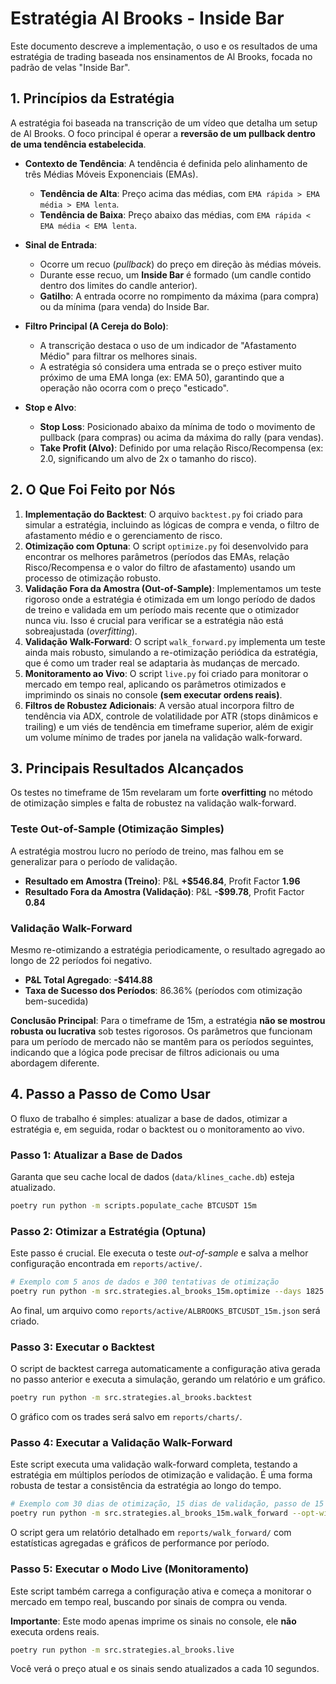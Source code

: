 # Estratégia Al Brooks - Inside Bar

Este documento descreve a implementação, o uso e os resultados de uma estratégia de trading baseada nos ensinamentos de Al Brooks, focada no padrão de velas "Inside Bar".

## 1. Princípios da Estratégia

A estratégia foi baseada na transcrição de um vídeo que detalha um setup de Al Brooks. O foco principal é operar a **reversão de um pullback dentro de uma tendência estabelecida**.

- **Contexto de Tendência**: A tendência é definida pelo alinhamento de três Médias Móveis Exponenciais (EMAs).
  - **Tendência de Alta**: Preço acima das médias, com `EMA rápida > EMA média > EMA lenta`.
  - **Tendência de Baixa**: Preço abaixo das médias, com `EMA rápida < EMA média < EMA lenta`.

- **Sinal de Entrada**:
  - Ocorre um recuo (*pullback*) do preço em direção às médias móveis.
  - Durante esse recuo, um **Inside Bar** é formado (um candle contido dentro dos limites do candle anterior).
  - **Gatilho**: A entrada ocorre no rompimento da máxima (para compra) ou da mínima (para venda) do Inside Bar.

- **Filtro Principal (A Cereja do Bolo)**:
  - A transcrição destaca o uso de um indicador de "Afastamento Médio" para filtrar os melhores sinais.
  - A estratégia só considera uma entrada se o preço estiver muito próximo de uma EMA longa (ex: EMA 50), garantindo que a operação não ocorra com o preço "esticado".

- **Stop e Alvo**:
  - **Stop Loss**: Posicionado abaixo da mínima de todo o movimento de pullback (para compras) ou acima da máxima do rally (para vendas).
  - **Take Profit (Alvo)**: Definido por uma relação Risco/Recompensa (ex: 2.0, significando um alvo de 2x o tamanho do risco).

## 2. O Que Foi Feito por Nós

1.  **Implementação do Backtest**: O arquivo `backtest.py` foi criado para simular a estratégia, incluindo as lógicas de compra e venda, o filtro de afastamento médio e o gerenciamento de risco.
2.  **Otimização com Optuna**: O script `optimize.py` foi desenvolvido para encontrar os melhores parâmetros (períodos das EMAs, relação Risco/Recompensa e o valor do filtro de afastamento) usando um processo de otimização robusto.
3.  **Validação Fora da Amostra (Out-of-Sample)**: Implementamos um teste rigoroso onde a estratégia é otimizada em um longo período de dados de treino e validada em um período mais recente que o otimizador nunca viu. Isso é crucial para verificar se a estratégia não está sobreajustada (*overfitting*).
4.  **Validação Walk-Forward**: O script `walk_forward.py` implementa um teste ainda mais robusto, simulando a re-otimização periódica da estratégia, que é como um trader real se adaptaria às mudanças de mercado.
5.  **Monitoramento ao Vivo**: O script `live.py` foi criado para monitorar o mercado em tempo real, aplicando os parâmetros otimizados e imprimindo os sinais no console **(sem executar ordens reais)**.
6.  **Filtros de Robustez Adicionais**: A versão atual incorpora filtro de tendência via ADX, controle de volatilidade por ATR (stops dinâmicos e trailing) e um viés de tendência em timeframe superior, além de exigir um volume mínimo de trades por janela na validação walk-forward.

## 3. Principais Resultados Alcançados

Os testes no timeframe de 15m revelaram um forte **overfitting** no método de otimização simples e falta de robustez na validação walk-forward.

### Teste Out-of-Sample (Otimização Simples)

A estratégia mostrou lucro no período de treino, mas falhou em se generalizar para o período de validação.

- **Resultado em Amostra (Treino)**: P&L **+$546.84**, Profit Factor **1.96**
- **Resultado Fora da Amostra (Validação)**: P&L **-$99.78**, Profit Factor **0.84**

### Validação Walk-Forward

Mesmo re-otimizando a estratégia periodicamente, o resultado agregado ao longo de 22 períodos foi negativo.

- **P&L Total Agregado**: **-$414.88**
- **Taxa de Sucesso dos Períodos**: 86.36% (períodos com otimização bem-sucedida)

**Conclusão Principal**: Para o timeframe de 15m, a estratégia **não se mostrou robusta ou lucrativa** sob testes rigorosos. Os parâmetros que funcionam para um período de mercado não se mantêm para os períodos seguintes, indicando que a lógica pode precisar de filtros adicionais ou uma abordagem diferente.

## 4. Passo a Passo de Como Usar

O fluxo de trabalho é simples: atualizar a base de dados, otimizar a estratégia e, em seguida, rodar o backtest ou o monitoramento ao vivo.

### Passo 1: Atualizar a Base de Dados

Garanta que seu cache local de dados (`data/klines_cache.db`) esteja atualizado.

```bash
poetry run python -m scripts.populate_cache BTCUSDT 15m
```

### Passo 2: Otimizar a Estratégia (Optuna)

Este passo é crucial. Ele executa o teste *out-of-sample* e salva a melhor configuração encontrada em `reports/active/`.

```bash
# Exemplo com 5 anos de dados e 300 tentativas de otimização
poetry run python -m src.strategies.al_brooks_15m.optimize --days 1825 --trials 300
```

Ao final, um arquivo como `reports/active/ALBROOKS_BTCUSDT_15m.json` será criado.

### Passo 3: Executar o Backtest

O script de backtest carrega automaticamente a configuração ativa gerada no passo anterior e executa a simulação, gerando um relatório e um gráfico.

```bash
poetry run python -m src.strategies.al_brooks.backtest
```

O gráfico com os trades será salvo em `reports/charts/`.

### Passo 4: Executar a Validação Walk-Forward

Este script executa uma validação walk-forward completa, testando a estratégia em múltiplos períodos de otimização e validação. É uma forma robusta de testar a consistência da estratégia ao longo do tempo.

```bash
# Exemplo com 30 dias de otimização, 15 dias de validação, passo de 15 dias e exigindo 15 trades mínimos
poetry run python -m src.strategies.al_brooks_15m.walk_forward --opt-window 30 --val-window 15 --step-size 15 --min-trades 15
```

O script gera um relatório detalhado em `reports/walk_forward/` com estatísticas agregadas e gráficos de performance por período.

### Passo 5: Executar o Modo Live (Monitoramento)

Este script também carrega a configuração ativa e começa a monitorar o mercado em tempo real, buscando por sinais de compra ou venda.

**Importante**: Este modo apenas imprime os sinais no console, ele **não** executa ordens reais.

```bash
poetry run python -m src.strategies.al_brooks.live
```

Você verá o preço atual e os sinais sendo atualizados a cada 10 segundos.
